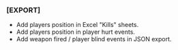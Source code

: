 ### \[EXPORT\]

- Add players position in Excel "Kills" sheets.
- Add players position in player hurt events.
- Add weapon fired / player blind events in JSON export.
